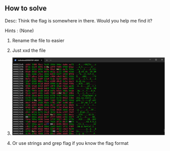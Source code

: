 
## How to solve

Desc:   Think the flag is somewhere in there. Would you help me find it?

Hints : (None)

1. Rename the file to easier

2. Just xxd the file

3. ![alt text](image.png)

4. Or use strings and grep flag if you know the flag format
